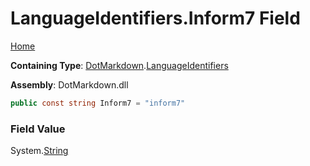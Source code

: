 # LanguageIdentifiers\.Inform7 Field

[Home](../../../README.md)

**Containing Type**: [DotMarkdown](../../README.md)\.[LanguageIdentifiers](../README.md)

**Assembly**: DotMarkdown\.dll

```csharp
public const string Inform7 = "inform7"
```

### Field Value

System\.[String](https://docs.microsoft.com/en-us/dotnet/api/system.string)
